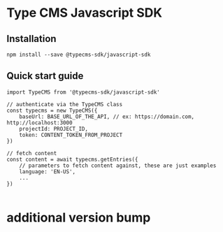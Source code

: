 # Type CMS Javascript SDK

## Installation

`npm install --save @typecms-sdk/javascript-sdk`

## Quick start guide

```
import TypeCMS from '@typecms-sdk/javascript-sdk'

// authenticate via the TypeCMS class
const typecms = new TypeCMS({
    baseUrl: BASE_URL_OF_THE_API, // ex: https://domain.com, http://localhost:3000
    projectId: PROJECT_ID,
    token: CONTENT_TOKEN_FROM_PROJECT
})

// fetch content
const content = await typecms.getEntries({
    // parameters to fetch content against, these are just examples
    language: 'EN-US',
    ...
})


```

# additional version bump
